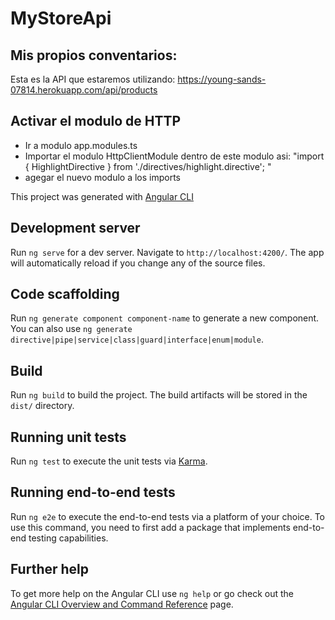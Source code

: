 # MyStoreApi

## Mis propios conventarios:

Esta es la API que estaremos utilizando: https://young-sands-07814.herokuapp.com/api/products

## Activar el modulo de HTTP

- Ir a modulo app.modules.ts
- Importar el modulo HttpClientModule dentro de este modulo asi: "import { HighlightDirective } from './directives/highlight.directive';
  "
- agegar el nuevo modulo a los imports

This project was generated with [Angular CLI](https://github.com/angular/angular-cli)

## Development server

Run `ng serve` for a dev server. Navigate to `http://localhost:4200/`. The app will automatically reload if you change any of the source files.

## Code scaffolding

Run `ng generate component component-name` to generate a new component. You can also use `ng generate directive|pipe|service|class|guard|interface|enum|module`.

## Build

Run `ng build` to build the project. The build artifacts will be stored in the `dist/` directory.

## Running unit tests

Run `ng test` to execute the unit tests via [Karma](https://karma-runner.github.io).

## Running end-to-end tests

Run `ng e2e` to execute the end-to-end tests via a platform of your choice. To use this command, you need to first add a package that implements end-to-end testing capabilities.

## Further help

To get more help on the Angular CLI use `ng help` or go check out the [Angular CLI Overview and Command Reference](https://angular.io/cli) page.
